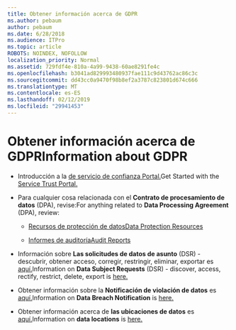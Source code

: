 ```yaml
---
title: Obtener información acerca de GDPR
ms.author: pebaum
author: pebaum
ms.date: 6/28/2018
ms.audience: ITPro
ms.topic: article
ROBOTS: NOINDEX, NOFOLLOW
localization_priority: Normal
ms.assetid: 729fdf4e-810a-4a99-9438-60ae8291fe4c
ms.openlocfilehash: b3041ad829993480937fae111c9d43762ac86c3c
ms.sourcegitcommit: dd43cc0a9470f98b8ef2a3787c823801d674c666
ms.translationtype: MT
ms.contentlocale: es-ES
ms.lasthandoff: 02/12/2019
ms.locfileid: "29941453"
---
```

# <a name="information-about-gdpr"></a><span data-ttu-id="da775-102">Obtener información acerca de GDPR</span><span class="sxs-lookup"><span data-stu-id="da775-102">Information about GDPR</span></span>

- <span data-ttu-id="da775-103">Introducción a la [de servicio de confianza Portal.](https://servicetrust.microsoft.com/ViewPage/GDPRGetStarted)</span><span class="sxs-lookup"><span data-stu-id="da775-103">Get Started with the [Service Trust Portal.](https://servicetrust.microsoft.com/ViewPage/GDPRGetStarted)</span></span>
    
- <span data-ttu-id="da775-104">Para cualquier cosa relacionada con el **Contrato de procesamiento de datos** (DPA), revise:</span><span class="sxs-lookup"><span data-stu-id="da775-104">For anything related to **Data Processing Agreement** (DPA), review:</span></span> 
    
  - [<span data-ttu-id="da775-105">Recursos de protección de datos</span><span class="sxs-lookup"><span data-stu-id="da775-105">Data Protection Resources</span></span>](https://servicetrust.microsoft.com/ViewPage/TrustDocuments)
    
  - [<span data-ttu-id="da775-106">Informes de auditoría</span><span class="sxs-lookup"><span data-stu-id="da775-106">Audit Reports</span></span>](https://servicetrust.microsoft.com/ViewPage/MSComplianceGuide)
    
- <span data-ttu-id="da775-107">Información sobre **Las solicitudes de datos de asunto** (DSR) - descubrir, obtener acceso, corregir, restringir, eliminar, exportar es [aquí.](https://docs.microsoft.com/microsoft-365/compliance/gdpr-dsr-office365)</span><span class="sxs-lookup"><span data-stu-id="da775-107">Information on **Data Subject Requests** (DSR) - discover, access, rectify, restrict, delete, export is [here.](https://docs.microsoft.com/microsoft-365/compliance/gdpr-dsr-office365)</span></span>
    
- <span data-ttu-id="da775-108">Obtener información sobre la **Notificación de violación de datos** es [aquí.](https://servicetrust.microsoft.com/ViewPage/GDPRBreach)</span><span class="sxs-lookup"><span data-stu-id="da775-108">Information on **Data Breach Notification** is [here.](https://servicetrust.microsoft.com/ViewPage/GDPRBreach)</span></span>
    
- <span data-ttu-id="da775-109">Obtener información acerca de **las ubicaciones de datos** es [aquí.](https://products.office.com/where-is-your-data-located?ms.officeurl=datamaps&amp;geo=All#All)</span><span class="sxs-lookup"><span data-stu-id="da775-109">Information on **data locations** is [here.](https://products.office.com/where-is-your-data-located?ms.officeurl=datamaps&amp;geo=All#All)</span></span>
    

